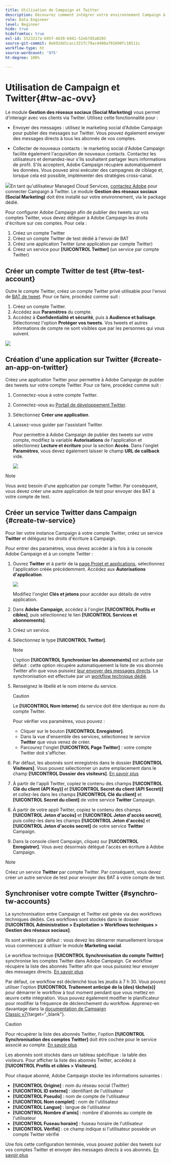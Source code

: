 ```yaml
---
title: Utilisation de Campaign et Twitter
description: Découvrez comment intégrer votre environnement Campaign à Twitter
role: Data Engineer
level: Beginner
hide: true
hidefromtoc: true
exl-id: 5523217a-b95f-4639-b941-52eb7d5a0203
source-git-commit: 8eb92dd1cacc321fc79ac4480a791690fc18511c
workflow-type: ht
source-wordcount: '975'
ht-degree: 100%

---
```


# Utilisation de Campaign et Twitter{#tw-ac-ovv}

Le module **Gestion des réseaux sociaux (Social Marketing)** vous permet d&#39;interagir avec vos clients via Twitter. Utilisez cette fonctionnalité pour :

* Envoyer des messages : utilisez le marketing social d&#39;Adobe Campaign pour publier des messages sur Twitter. Vous pouvez également envoyer des messages directs à tous les abonnés de vos comptes.

* Collecter de nouveaux contacts : le marketing social d&#39;Adobe Campaign facilite également l&#39;acquisition de nouveaux contacts. Contactez les utilisateurs et demandez-leur s&#39;ils souhaitent partager leurs informations de profil. S&#39;ils acceptent, Adobe Campaign récupère automatiquement les données. Vous pouvez ainsi exécuter des campagnes de ciblage et, lorsque cela est possible, implémenter des stratégies cross-canal.

![](../assets/do-not-localize/speech.png)En tant qu&#39;utilisateur Managed Cloud Services, [contactez Adobe](../start/campaign-faq.md#support) pour connecter Campaign à Twitter. Le module **Gestion des réseaux sociaux (Social Marketing)** doit être installé sur votre environnement, via le package dédié.


Pour configurer Adobe Campaign afin de publier des tweets sur vos comptes Twitter, vous devez déléguer à Adobe Campaign les droits d&#39;écriture sur ces comptes. Pour cela :

1. Créez un compte Twitter
1. Créez un compte Twitter de test dédié à l&#39;envoi de BAT
1. Créez une application Twitter (une application par compte Twitter)
1. Créez un service pour **[!UICONTROL Twitter]** (un service par compte Twitter)

## Créer un compte Twitter de test {#tw-test-account}

Outre le compte Twitter, créez un compte Twitter privé utilisable pour l&#39;envoi de [BAT de tweet](../send/twitter.md#send-tw-proofs). Pour ce faire, procédez comme suit :

1. Créez un compte Twitter.
1. Accédez aux **Paramètres** du compte.
1. Accédez à **Confidentialité et sécurité**, puis à **Audience et balisage**. Sélectionnez l&#39;option **Protéger vos tweets**. Vos tweets et autres informations de compte ne sont visibles que par les personnes qui vous suivent.

![](assets/social_tw_test_page.png)

## Création d&#39;une application sur Twitter {#create-an-app-on-twitter}

Créez une application Twitter pour permettre à Adobe Campaign de publier des tweets sur votre compte Twitter.  Pour ce faire, procédez comme suit :

1. Connectez-vous à votre compte Twitter.
1. Connectez-vous au [Portail de développement Twitter](https://developer.twitter.com/en/apps).
1. Sélectionnez **Créer une application**.
1. Laissez-vous guider par l&#39;assistant Twitter.

   Pour permettre à Adobe Campaign de publier des tweets sur votre compte, modifiez la variable **Autorisations** de l&#39;application et sélectionnez **Lecture et écriture** pour la section **Accès**. Dans l&#39;onglet **Paramètres**, vous devez également laisser le champ **URL de callback** vide.

   ![](assets/social_tw_app.png)

>[!NOTE]
>
>Vous avez besoin d&#39;une application par compte Twitter. Par conséquent, vous devez créer une autre application de test pour envoyer des BAT à votre compte de test.

## Créer un service Twitter dans Campaign {#create-tw-service}

Pour lier votre instance Campaign à votre compte Twitter, créez un service **Twitter** et déléguez les droits d&#39;écriture à Campaign.

Pour entrer des paramètres, vous devez accéder à la fois à la console Adobe Campaign et à un compte Twitter :

1. Ouvrez **Twitter** et à partir de la [page Projet et applications](https://developer.twitter.com/en/portal/projects-and-apps), sélectionnez l&#39;application créée précédemment. Accédez aux **Autorisations d&#39;application**.

   ![](assets/social_tw_service.png)

   Modifiez l&#39;onglet **Clés et jetons** pour accéder aux détails de votre application.

1. Dans **Adobe Campaign**, accédez à l&#39;onglet **[!UICONTROL Profils et cibles]**, puis sélectionnez le lien **[!UICONTROL Services et abonnements]**.
1. Créez un service.
1. Sélectionnez le type **[!UICONTROL Twitter]**.

   >[!NOTE]
   >
   >L&#39;option **[!UICONTROL Synchroniser les abonnements]** est activée par défaut : cette option récupère automatiquement la liste de vos abonnés Twitter afin que vous puissiez [leur envoyer des messages directs](../send/twitter.md#direct-tw-messages). La synchronisation est effectuée par un [workflow technique dédié](#synchro-tw-accounts).

1. Renseignez le libellé et le nom interne du service.

   >[!CAUTION]
   >
   >Le **[!UICONTROL Nom interne]** du service doit être identique au nom du compte Twitter.

   Pour vérifier vos paramètres, vous pouvez :

   * Cliquer sur le bouton **[!UICONTROL Enregistrer]**.
   * Dans la vue d&#39;ensemble des services, sélectionnez le service **Twitter** que vous venez de créer.
   * Parcourez l&#39;onglet **[!UICONTROL Page Twitter]** : votre compte Twitter doit s&#39;afficher.

1. Par défaut, les abonnés sont enregistrés dans le dossier **[!UICONTROL Visiteurs]**. Vous pouvez sélectionner un autre emplacement dans le champ **[!UICONTROL Dossier des visiteurs]**. [En savoir plus](../send/twitter.md#direct-tw-messages)

1. À partir de l&#39;appli Twitter, copiez le contenu des champs **[!UICONTROL Clé du client (API Key)]** et **[!UICONTROL Secret du client (API Secret)]** et collez-les dans les champs **[!UICONTROL Clé du client]** et **[!UICONTROL Secret du client]** de votre service **Twitter** Campaign.

1. À partir de votre appli Twitter, copiez le contenu des champs **[!UICONTROL Jeton d&#39;accès]** et **[!UICONTROL Jeton d&#39;accès secret]**, puis collez-les dans les champs **[!UICONTROL Jeton d&#39;accès]** et **[!UICONTROL Jeton d&#39;accès secret]** de votre service **Twitter** Campaign.

1. Dans la console client Campaign, cliquez sur **[!UICONTROL Enregistrer]**. Vous avez désormais délégué l&#39;accès en écriture à Adobe Campaign.


>[!NOTE]
>
>Créez un service **Twitter** par compte Twitter. Par conséquent, vous devez créer un autre service de test pour envoyer des BAT à votre compte de test.

## Synchroniser votre compte Twitter {#synchro-tw-accounts}

La synchronisation entre Campaign et Twitter est gérée via des workflows techniques dédiés. Ces workflows sont stockés dans le dossier **[!UICONTROL Administration > Exploitation > Workflows techniques > Gestion des réseaux sociaux]**.

Ils sont arrêtés par défaut : vous devez les démarrer manuellement lorsque vous commencez à utiliser le module **Marketing social**.

Le workflow technique **[!UICONTROL Synchronisation du compte Twitter]** synchronise les comptes Twitter dans Adobe Campaign. Ce workflow récupère la liste des abonnés Twitter afin que vous puissiez leur envoyer des messages directs. [En savoir plus](../send/twitter.md#direct-tw-messages)

Par défaut, ce workflow est déclenché tous les jeudis à 7 h 30. Vous pouvez utiliser l&#39;option **[!UICONTROL Traitement anticipé de la (des) tâche(s)]** pour démarrer le workflow à tout moment pendant que vous mettez en œuvre cette intégration.  Vous pouvez également modifier le planificateur pour modifier la fréquence de déclenchement du workflow. Apprenez-en davantage dans la [documentation de Campaign Classic v7](https://experienceleague.adobe.com/docs/campaign-classic/using/automating-with-workflows/flow-control-activities/scheduler.html?lang=fr){target=&quot;_blank&quot;}.

>[!CAUTION]
>
>Pour récupérer la liste des abonnés Twitter, l&#39;option **[!UICONTROL Synchronisation des comptes Twitter]** doit être cochée pour le service associé au compte. [En savoir plus](#create-tw-service)

Les abonnés sont stockés dans un tableau spécifique : la table des visiteurs. Pour afficher la liste des abonnés Twitter, accédez à **[!UICONTROL Profils et cibles > Visiteurs]**.

Pour chaque abonné, Adobe Campaign stocke les informations suivantes :

* **[!UICONTROL Origine]** : nom du réseau social (Twitter)
* **[!UICONTROL ID externe]** : identifiant de l&#39;utilisateur
* **[!UICONTROL Pseudo]** : nom de compte de l&#39;utilisateur
* **[!UICONTROL Nom complet]** : nom de l&#39;utilisateur
* **[!UICONTROL Langue]** : langue de l&#39;utilisateur
* **[!UICONTROL Nombre d&#39;amis]** : nombre d&#39;abonnés au compte de l&#39;utilisateur
* **[!UICONTROL Fuseau horaire]** : fuseau horaire de l&#39;utilisateur
* **[!UICONTROL Vérifié]** : ce champ indique si l&#39;utilisateur possède un compte Twitter vérifié

Une fois cette configuration terminée, vous pouvez publier des tweets sur vos comptes Twitter et envoyer des messages directs à vos abonnés. [En savoir plus](../send/twitter.md)
